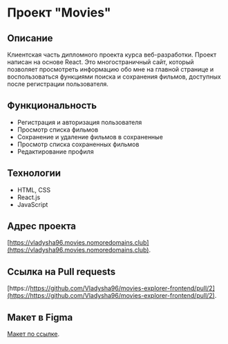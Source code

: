 # Проект "Movies"

## Описание
Клиентская часть дипломного проекта курса веб-разработки. Проект написан на основе React. Это многостраничный сайт, который позволяет просмотреть информацию обо мне на главной странице и воспользоваться функциями поиска и сохранения фильмов, доступных после регистрации пользователя. 

## Функциональность
* Регистрация и авторизация пользователя
* Просмотр списка фильмов
* Сохранение и удаление фильмов в сохраненные
* Просмотр списка сохраненных фильмов
* Редактирование профиля

## Технологии
* HTML, CSS
* React.js
* JavaScript

## Адрес проекта
[https://vladysha96.movies.nomoredomains.club](https://vladysha96.movies.nomoredomains.club).

## Ссылка на Pull requests
[https://https://github.com/Vladysha96/movies-explorer-frontend/pull/2](https://https://github.com/Vladysha96/movies-explorer-frontend/pull/2).

## Макет в Figma
[Макет по ссылке](https://yadi.sk/d/0mcqyIuFK7XBRA).

